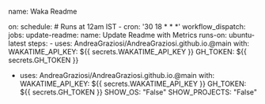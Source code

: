 <!--START_SECTION:waka-->
<!--END_SECTION:waka-->


name: Waka Readme

on:
  schedule:
    # Runs at 12am IST
    - cron: '30 18 * * *'
  workflow_dispatch:
jobs:
  update-readme:
    name: Update Readme with Metrics
    runs-on: ubuntu-latest
    steps:
      - uses: AndreaGraziosi/AndreaGraziosi.github.io.@main
        with:
          WAKATIME_API_KEY: ${{ secrets.WAKATIME_API_KEY }}
          GH_TOKEN: ${{ secrets.GH_TOKEN }}

- uses: AndreaGraziosi/AndreaGraziosi.github.io.@main
        with:
          WAKATIME_API_KEY: ${{ secrets.WAKATIME_API_KEY }}
          GH_TOKEN: ${{ secrets.GH_TOKEN }}
          SHOW_OS: "False"
          SHOW_PROJECTS: "False"
